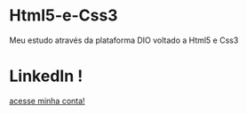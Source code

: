 # Html5-e-Css3
Meu estudo através da plataforma DIO voltado a Html5 e Css3

# LinkedIn !

[acesse minha conta!](https://www.linkedin.com/in/jonatas-neto-9188791aa/)
